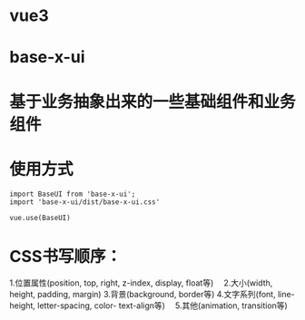 # vue3

# base-x-ui

# 基于业务抽象出来的一些基础组件和业务组件

# 使用方式
 
    import BaseUI from 'base-x-ui';
    import 'base-x-ui/dist/base-x-ui.css'

    vue.use(BaseUI)


# CSS书写顺序：

1.位置属性(position, top, right, z-index, display, float等)　
2.大小(width, height, padding, margin)
3.背景(background, border等)
4.文字系列(font, line-height, letter-spacing, color- text-align等)　
5.其他(animation, transition等)